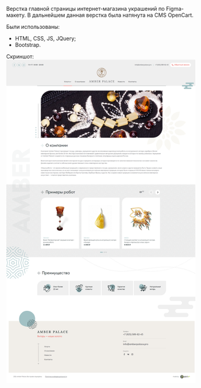 Верстка главной страницы интернет-магазина украшений по Figma-макету. В дальнейшем данная верстка была натянута на CMS OpenCart.

Были использованы:

- HTML, CSS, JS, JQuery;
- Bootstrap.

Скриншот:
![Иллюстрация к проекту](https://github.com/Papilele/amber/blob/main/amber_screenshots/1.png)
